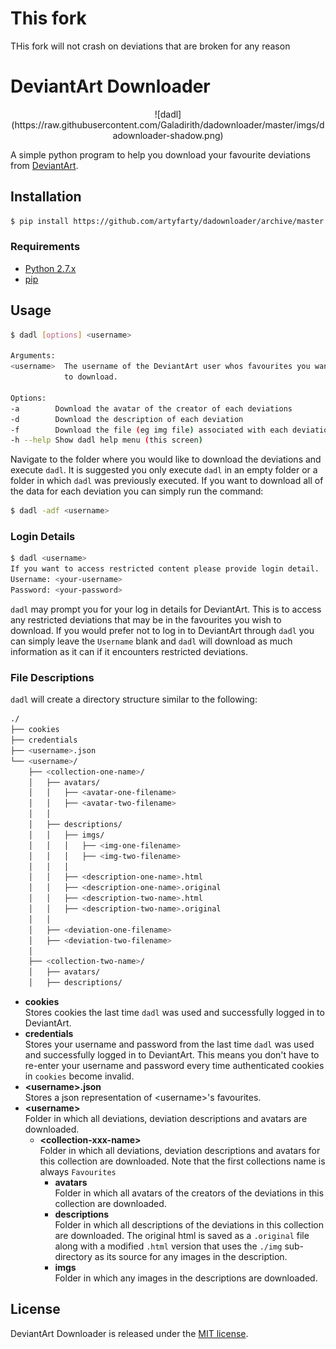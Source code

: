 # This fork
THis fork will not crash on deviations that are broken for any reason

# DeviantArt Downloader

<center>![dadl](https://raw.githubusercontent.com/Galadirith/dadownloader/master/imgs/dadownloader-shadow.png)</center>

A simple python program to help you download your favourite deviations from
[DeviantArt](http://www.deviantart.com).

## Installation

````bash
$ pip install https://github.com/artyfarty/dadownloader/archive/master.zip
````

### Requirements

- [Python 2.7.x](https://www.python.org/downloads/)
- [pip](https://pip.pypa.io/en/latest/installing.html)

## Usage

````bash
$ dadl [options] <username>

Arguments:
<username>  The username of the DeviantArt user whos favourites you want
            to download.

Options:
-a        Download the avatar of the creator of each deviations
-d        Download the description of each deviation
-f        Download the file (eg img file) associated with each deviation
-h --help Show dadl help menu (this screen)
````

Navigate to the folder where you would like to download the deviations and
execute `dadl`. It is suggested you only execute `dadl` in an empty folder or a
folder in which `dadl` was previously executed. If you want to download all of
the data for each deviation you can simply run the command:

````bash
$ dadl -adf <username>
````

### Login Details

````bash
$ dadl <username>
If you want to access restricted content please provide login detail.
Username: <your-username>
Password: <your-password>
````

`dadl` may prompt you for your log in details for DeviantArt. This is to access
any restricted deviations that may be in the favourites you wish to download. If
you would prefer not to log in to DeviantArt through `dadl` you can simply leave
the `Username` blank and `dadl` will download as much information as it can if
it encounters restricted deviations.

### File Descriptions

`dadl` will create a directory structure similar to the following:

````bash
./
├── cookies
├── credentials
├── <username>.json
└── <username>/
    ├── <collection-one-name>/
    │   ├── avatars/
    │   │   ├── <avatar-one-filename>
    │   │   ├── <avatar-two-filename>
    │   │
    │   ├── descriptions/
    │   │   ├── imgs/
    │   │   │   ├── <img-one-filename>
    │   │   │   ├── <img-two-filename>
    │   │   │
    │   │   ├── <description-one-name>.html
    │   │   ├── <description-one-name>.original
    │   │   ├── <description-two-name>.html
    │   │   ├── <description-two-name>.original
    │   │
    │   ├── <deviation-one-filename>
    │   ├── <deviation-two-filename>
    │
    ├── <collection-two-name>/
    │   ├── avatars/
    │   ├── descriptions/
````

- **cookies**  
  Stores cookies the last time `dadl` was used and successfully logged in to
  DeviantArt.
- **credentials**  
  Stores your username and password from the last time `dadl` was used and
  successfully logged in to DeviantArt. This means you don't have to re-enter
  your username and password every time authenticated cookies in `cookies`
  become
  invalid.
- **&lt;username&gt;.json**  
  Stores a json representation of &lt;username&gt;'s favourites.
- **&lt;username&gt;**  
  Folder in which all deviations, deviation descriptions and avatars are
  downloaded.
  - **&lt;collection-xxx-name&gt;**  
    Folder in which all deviations, deviation descriptions and avatars for this
    collection are downloaded. Note that the first collections name is always
    `Favourites`
    - **avatars**  
      Folder in which all avatars of the creators of the deviations in this
      collection are downloaded.
    - **descriptions**  
      Folder in which all descriptions of the deviations in this collection are
      downloaded. The original html is saved as a `.original` file along with a
      modified `.html` version that uses the `./img` sub-directory as its source
      for any images in the description.
    - **imgs**  
      Folder in which any images in the descriptions are downloaded.

## License

DeviantArt Downloader is released under the [MIT license](LICENSE.md).

